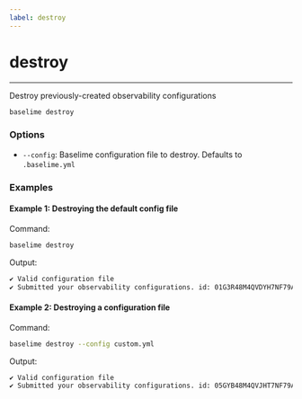 ```yaml
---
label: destroy
---
```


# destroy

---

Destroy previously-created observability configurations


```bash #
baselime destroy
```

### Options

- `--config`: Baselime configuration file to destroy. Defaults to `.baselime.yml`

### Examples

#### Example 1: Destroying the default config file

Command:

```bash #
baselime destroy
```

Output:

```bash #
✔ Valid configuration file
✔ Submitted your observability configurations. id: 01G3R48M4QVDYH7NF79AWT4K0D
```

#### Example 2: Destroying a configuration file

Command:

```bash #
baselime destroy --config custom.yml
```

Output:

```bash #
✔ Valid configuration file
✔ Submitted your observability configurations. id: 05GYB48M4QVJHT7NF79AWT4KIH
```
